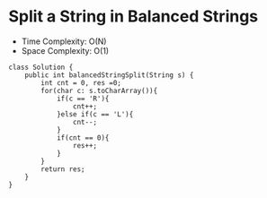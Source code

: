 # Split a String in Balanced Strings

- Time Complexity: O(N)
- Space Complexity: O(1)

```
class Solution {
    public int balancedStringSplit(String s) {
        int cnt = 0, res =0;
        for(char c: s.toCharArray()){
            if(c == 'R'){
                cnt++;
            }else if(c == 'L'){
                cnt--;
            }
            if(cnt == 0){
                res++;
            }
        }
        return res;
    }
}
```
